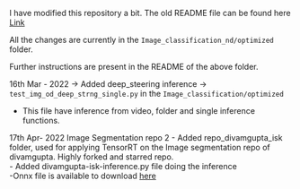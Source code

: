 

I have modified this repository a bit. The old README file can be found here [Link](./README2.md)

All the changes are currently in the `Image_classification_nd/optimized` folder.

Further instructions are present in the README of the above folder.

16th Mar - 2022 -> Added deep_steering inference -> `test_img_od_deep_strng_single.py` in the `Image_classification/optimized`
  - This file have inference from video, folder and single inference functions. 

17th Apr- 2022
Image Segmentation repo 2
	- Added repo_divamgupta_isk folder, used for applying TensorRT on the Image segmentation repo of divamgupta. Highly forked and starred repo. <br>
	- Added divamgupta-isk-inference.py file doing the inference <br>
		-Onnx file is available to download [here](https://github.com/sachinkmohan/image-segmentation-keras) <br>
